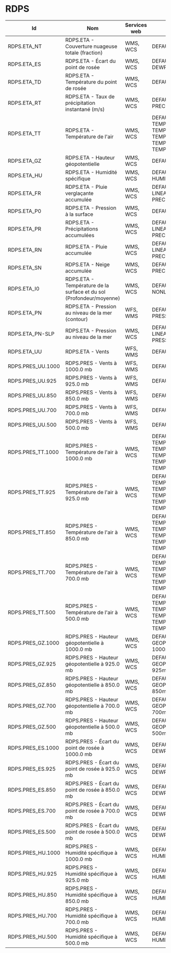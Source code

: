 # RDPS

Id | Nom | Services web | Styles | Notes
---|-----|--------------|--------|------
RDPS.ETA_NT | RDPS.ETA - Couverture nuageuse totale (fraction) | WMS, WCS     | DEFAULT: CLOUD |      
RDPS.ETA_ES | RDPS.ETA - Écart du point de rosée | WMS, WCS     | DEFAULT: DEWPOINTDEP |      
RDPS.ETA_TD | RDPS.ETA - Température du point de rosée | WMS, WCS     | DEFAULT: DEWPOINT |      
RDPS.ETA_RT | RDPS.ETA - Taux de précipitation instantané (m/s) | WMS, WCS     | DEFAULT: PRECIPPRTMMH |      
RDPS.ETA_TT | RDPS.ETA - Température de l'air | WMS, WCS     | DEFAULT: TEMPWINTER-LINEAR, TEMPERATURE, TEMPSUMMER, TEMPWINTER, TEMPERATURE-LINEAR |      
RDPS.ETA_GZ | RDPS.ETA - Hauteur géopotentielle | WMS, WCS     | DEFAULT: GPHEIGHT |      
RDPS.ETA_HU | RDPS.ETA - Humidité spécifique | WMS, WCS     | DEFAULT: HUMIDITYSPEC |      
RDPS.ETA_FR | RDPS.ETA -  Pluie verglaçante accumulée | WMS, WCS     | DEFAULT: CAPA24-LINEAR, PRECIPMM, PRECIPMM-LINEAR |      
RDPS.ETA_P0 | RDPS.ETA - Pression à la surface | WMS, WCS     | DEFAULT: PRESSURE |      
RDPS.ETA_PR | RDPS.ETA - Précipitations accumulées | WMS, WCS     | DEFAULT: CAPA24-LINEAR, PRECIPMM, PRECIPMM-LINEAR |      
RDPS.ETA_RN | RDPS.ETA - Pluie accumulée | WMS, WCS     | DEFAULT: CAPA24-LINEAR, PRECIPMM, PRECIPMM-LINEAR |      
RDPS.ETA_SN | RDPS.ETA - Neige accumulée | WMS, WCS     | DEFAULT: PRECIPSNOW-LINEAR |      
RDPS.ETA_I0 | RDPS.ETA - Température de la surface et du sol (Profondeur/moyenne) | WMS, WCS     | DEFAULT: TEMPSOIL-NONLINEAR |      
RDPS.ETA_PN | RDPS.ETA - Pression au niveau de la mer (contour) | WFS, WMS     | DEFAULT: PRESSURE4_LINE |      
RDPS.ETA_PN-SLP | RDPS.ETA - Pression au niveau de la mer | WMS, WCS     | DEFAULT: PRESSURE4-LINEAR, PRESSURE4, PRESSURESEAHIGH |      
RDPS.ETA_UU | RDPS.ETA - Vents | WFS, WMS     | DEFAULT: WINDARROW |      
RDPS.PRES_UU.1000 | RDPS.PRES - Vents à 1000.0 mb | WFS, WMS     | DEFAULT: WINDARROW |      
RDPS.PRES_UU.925 | RDPS.PRES - Vents à 925.0 mb | WFS, WMS     | DEFAULT: WINDARROW |      
RDPS.PRES_UU.850 | RDPS.PRES - Vents à 850.0 mb | WFS, WMS     | DEFAULT: WINDARROW |      
RDPS.PRES_UU.700 | RDPS.PRES - Vents à 700.0 mb | WFS, WMS     | DEFAULT: WINDARROW |      
RDPS.PRES_UU.500 | RDPS.PRES - Vents à 500.0 mb | WFS, WMS     | DEFAULT: WINDARROW |      
RDPS.PRES_TT.1000 | RDPS.PRES - Température de l'air à 1000.0 mb | WMS, WCS     | DEFAULT: TEMPWINTER-LINEAR, TEMPERATURE, TEMPERATURE-LINEAR, TEMPSUMMER, TEMPSUMMER-LINEAR |      
RDPS.PRES_TT.925 | RDPS.PRES - Température de l'air à 925.0 mb | WMS, WCS     | DEFAULT: TEMPWINTER-LINEAR, TEMPERATURE, TEMPERATURE-LINEAR, TEMPSUMMER, TEMPSUMMER-LINEAR |      
RDPS.PRES_TT.850 | RDPS.PRES - Température de l'air à 850.0 mb | WMS, WCS     | DEFAULT: TEMPWINTER-LINEAR, TEMPERATURE, TEMPERATURE-LINEAR, TEMPSUMMER, TEMPSUMMER-LINEAR |      
RDPS.PRES_TT.700 | RDPS.PRES - Température de l'air à 700.0 mb | WMS, WCS     | DEFAULT: TEMPWINTER-LINEAR, TEMPERATURE, TEMPERATURE-LINEAR, TEMPSUMMER, TEMPSUMMER-LINEAR |      
RDPS.PRES_TT.500 | RDPS.PRES - Température de l'air à 500.0 mb | WMS, WCS     | DEFAULT: TEMPWINTER-LINEAR, TEMPERATURE, TEMPERATURE-LINEAR, TEMPSUMMER, TEMPSUMMER-LINEAR |      
RDPS.PRES_GZ.1000 | RDPS.PRES - Hauteur géopotentielle à 1000.0 mb | WMS, WCS     | DEFAULT: GEOPOTENTIELHEIGHT-1000mb-NONLINEAR |      
RDPS.PRES_GZ.925 | RDPS.PRES - Hauteur géopotentielle à 925.0 mb | WMS, WCS     | DEFAULT: GEOPOTENTIELHEIGHT-925mb-NONLINEAR |      
RDPS.PRES_GZ.850 | RDPS.PRES - Hauteur géopotentielle à 850.0 mb | WMS, WCS     | DEFAULT: GEOPOTENTIELHEIGHT-850mb-NONLINEAR |      
RDPS.PRES_GZ.700 | RDPS.PRES - Hauteur géopotentielle à 700.0 mb | WMS, WCS     | DEFAULT: GEOPOTENTIELHEIGHT-700mb-NONLINEAR |      
RDPS.PRES_GZ.500 | RDPS.PRES - Hauteur géopotentielle à 500.0 mb | WMS, WCS     | DEFAULT: GEOPOTENTIELHEIGHT-500mb-NONLINEAR |      
RDPS.PRES_ES.1000 | RDPS.PRES - Écart du point de rosée à 1000.0 mb | WMS, WCS     | DEFAULT: DEWPOINTDEP |      
RDPS.PRES_ES.925 | RDPS.PRES - Écart du point de rosée à 925.0 mb | WMS, WCS     | DEFAULT: DEWPOINTDEP |      
RDPS.PRES_ES.850 | RDPS.PRES - Écart du point de rosée à 850.0 mb | WMS, WCS     | DEFAULT: DEWPOINTDEP |      
RDPS.PRES_ES.700 | RDPS.PRES - Écart du point de rosée à 700.0 mb | WMS, WCS     | DEFAULT: DEWPOINTDEP |      
RDPS.PRES_ES.500 | RDPS.PRES - Écart du point de rosée à 500.0 mb | WMS, WCS     | DEFAULT: DEWPOINTDEP |      
RDPS.PRES_HU.1000 | RDPS.PRES - Humidité spécifique à 1000.0 mb | WMS, WCS     | DEFAULT: HUMIDITYSPEC |      
RDPS.PRES_HU.925 | RDPS.PRES - Humidité spécifique à 925.0 mb | WMS, WCS     | DEFAULT: HUMIDITYSPEC |      
RDPS.PRES_HU.850 | RDPS.PRES - Humidité spécifique à 850.0 mb | WMS, WCS     | DEFAULT: HUMIDITYSPEC |      
RDPS.PRES_HU.700 | RDPS.PRES - Humidité spécifique à 700.0 mb | WMS, WCS     | DEFAULT: HUMIDITYSPEC |      
RDPS.PRES_HU.500 | RDPS.PRES - Humidité spécifique à 500.0 mb | WMS, WCS     | DEFAULT: HUMIDITYSPEC |      

